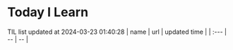 # Today I Learn 
TIL list updated at 2024-03-23 01:40:28
| name | url | updated time |
| :--- | -- | -- |
